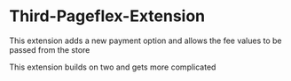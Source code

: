 # Third-Pageflex-Extension
This extension adds a new payment option and allows the fee values to be passed from the store


This extension builds on two and gets more complicated
